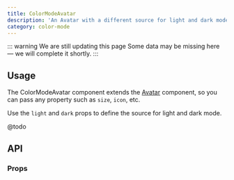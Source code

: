 ```yaml
---
title: ColorModeAvatar
description: 'An Avatar with a different source for light and dark mode.'
category: color-mode
---
```


::: warning We are still updating this page
Some data may be missing here — we will complete it shortly.
:::

## Usage

The ColorModeAvatar component extends the [Avatar](/docs/components/avatar/) component, so you can pass any property such as `size`, `icon`, etc.

Use the `light` and `dark` props to define the source for light and dark mode.

@todo

## API

### Props

<ComponentProps component="ColorModeAvatar" />
